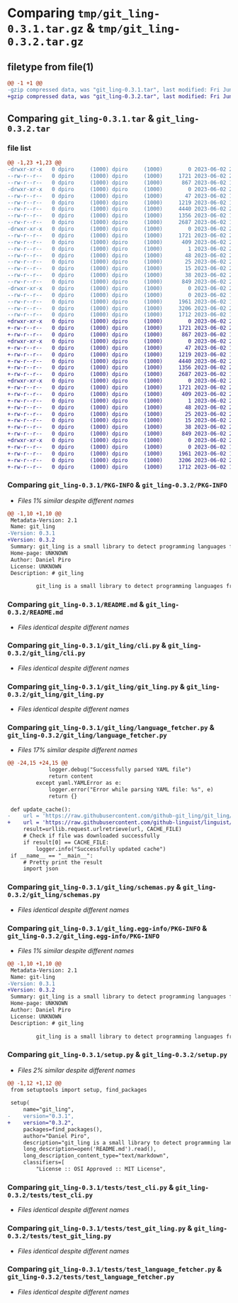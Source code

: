 # Comparing `tmp/git_ling-0.3.1.tar.gz` & `tmp/git_ling-0.3.2.tar.gz`

## filetype from file(1)

```diff
@@ -1 +1 @@
-gzip compressed data, was "git_ling-0.3.1.tar", last modified: Fri Jun  2 20:43:55 2023, max compression
+gzip compressed data, was "git_ling-0.3.2.tar", last modified: Fri Jun  2 20:46:44 2023, max compression
```

## Comparing `git_ling-0.3.1.tar` & `git_ling-0.3.2.tar`

### file list

```diff
@@ -1,23 +1,23 @@
-drwxr-xr-x   0 dpiro     (1000) dpiro     (1000)        0 2023-06-02 20:43:55.082102 git_ling-0.3.1/
--rw-r--r--   0 dpiro     (1000) dpiro     (1000)     1721 2023-06-02 20:43:55.082102 git_ling-0.3.1/PKG-INFO
--rw-r--r--   0 dpiro     (1000) dpiro     (1000)      867 2023-06-02 19:44:15.000000 git_ling-0.3.1/README.md
-drwxr-xr-x   0 dpiro     (1000) dpiro     (1000)        0 2023-06-02 20:43:55.082102 git_ling-0.3.1/git_ling/
--rw-r--r--   0 dpiro     (1000) dpiro     (1000)       47 2023-06-02 19:38:02.000000 git_ling-0.3.1/git_ling/__init__.py
--rw-r--r--   0 dpiro     (1000) dpiro     (1000)     1219 2023-06-02 19:38:11.000000 git_ling-0.3.1/git_ling/cli.py
--rw-r--r--   0 dpiro     (1000) dpiro     (1000)     4440 2023-06-02 20:41:06.000000 git_ling-0.3.1/git_ling/git_ling.py
--rw-r--r--   0 dpiro     (1000) dpiro     (1000)     1356 2023-06-02 19:37:08.000000 git_ling-0.3.1/git_ling/language_fetcher.py
--rw-r--r--   0 dpiro     (1000) dpiro     (1000)     2687 2023-06-02 19:37:08.000000 git_ling-0.3.1/git_ling/schemas.py
-drwxr-xr-x   0 dpiro     (1000) dpiro     (1000)        0 2023-06-02 20:43:55.082102 git_ling-0.3.1/git_ling.egg-info/
--rw-r--r--   0 dpiro     (1000) dpiro     (1000)     1721 2023-06-02 20:43:55.000000 git_ling-0.3.1/git_ling.egg-info/PKG-INFO
--rw-r--r--   0 dpiro     (1000) dpiro     (1000)      409 2023-06-02 20:43:55.000000 git_ling-0.3.1/git_ling.egg-info/SOURCES.txt
--rw-r--r--   0 dpiro     (1000) dpiro     (1000)        1 2023-06-02 20:43:55.000000 git_ling-0.3.1/git_ling.egg-info/dependency_links.txt
--rw-r--r--   0 dpiro     (1000) dpiro     (1000)       48 2023-06-02 20:43:55.000000 git_ling-0.3.1/git_ling.egg-info/entry_points.txt
--rw-r--r--   0 dpiro     (1000) dpiro     (1000)       25 2023-06-02 20:43:55.000000 git_ling-0.3.1/git_ling.egg-info/requires.txt
--rw-r--r--   0 dpiro     (1000) dpiro     (1000)       15 2023-06-02 20:43:55.000000 git_ling-0.3.1/git_ling.egg-info/top_level.txt
--rw-r--r--   0 dpiro     (1000) dpiro     (1000)       38 2023-06-02 20:43:55.082102 git_ling-0.3.1/setup.cfg
--rw-r--r--   0 dpiro     (1000) dpiro     (1000)      849 2023-06-02 20:43:19.000000 git_ling-0.3.1/setup.py
-drwxr-xr-x   0 dpiro     (1000) dpiro     (1000)        0 2023-06-02 20:43:55.082102 git_ling-0.3.1/tests/
--rw-r--r--   0 dpiro     (1000) dpiro     (1000)        0 2023-06-02 16:34:23.000000 git_ling-0.3.1/tests/__init__.py
--rw-r--r--   0 dpiro     (1000) dpiro     (1000)     1961 2023-06-02 19:43:25.000000 git_ling-0.3.1/tests/test_cli.py
--rw-r--r--   0 dpiro     (1000) dpiro     (1000)     3206 2023-06-02 20:42:04.000000 git_ling-0.3.1/tests/test_git_ling.py
--rw-r--r--   0 dpiro     (1000) dpiro     (1000)     1712 2023-06-02 19:37:08.000000 git_ling-0.3.1/tests/test_language_fetcher.py
+drwxr-xr-x   0 dpiro     (1000) dpiro     (1000)        0 2023-06-02 20:46:44.612101 git_ling-0.3.2/
+-rw-r--r--   0 dpiro     (1000) dpiro     (1000)     1721 2023-06-02 20:46:44.612101 git_ling-0.3.2/PKG-INFO
+-rw-r--r--   0 dpiro     (1000) dpiro     (1000)      867 2023-06-02 19:44:15.000000 git_ling-0.3.2/README.md
+drwxr-xr-x   0 dpiro     (1000) dpiro     (1000)        0 2023-06-02 20:46:44.612101 git_ling-0.3.2/git_ling/
+-rw-r--r--   0 dpiro     (1000) dpiro     (1000)       47 2023-06-02 19:38:02.000000 git_ling-0.3.2/git_ling/__init__.py
+-rw-r--r--   0 dpiro     (1000) dpiro     (1000)     1219 2023-06-02 19:38:11.000000 git_ling-0.3.2/git_ling/cli.py
+-rw-r--r--   0 dpiro     (1000) dpiro     (1000)     4440 2023-06-02 20:41:06.000000 git_ling-0.3.2/git_ling/git_ling.py
+-rw-r--r--   0 dpiro     (1000) dpiro     (1000)     1356 2023-06-02 20:45:39.000000 git_ling-0.3.2/git_ling/language_fetcher.py
+-rw-r--r--   0 dpiro     (1000) dpiro     (1000)     2687 2023-06-02 19:37:08.000000 git_ling-0.3.2/git_ling/schemas.py
+drwxr-xr-x   0 dpiro     (1000) dpiro     (1000)        0 2023-06-02 20:46:44.612101 git_ling-0.3.2/git_ling.egg-info/
+-rw-r--r--   0 dpiro     (1000) dpiro     (1000)     1721 2023-06-02 20:46:44.000000 git_ling-0.3.2/git_ling.egg-info/PKG-INFO
+-rw-r--r--   0 dpiro     (1000) dpiro     (1000)      409 2023-06-02 20:46:44.000000 git_ling-0.3.2/git_ling.egg-info/SOURCES.txt
+-rw-r--r--   0 dpiro     (1000) dpiro     (1000)        1 2023-06-02 20:46:44.000000 git_ling-0.3.2/git_ling.egg-info/dependency_links.txt
+-rw-r--r--   0 dpiro     (1000) dpiro     (1000)       48 2023-06-02 20:46:44.000000 git_ling-0.3.2/git_ling.egg-info/entry_points.txt
+-rw-r--r--   0 dpiro     (1000) dpiro     (1000)       25 2023-06-02 20:46:44.000000 git_ling-0.3.2/git_ling.egg-info/requires.txt
+-rw-r--r--   0 dpiro     (1000) dpiro     (1000)       15 2023-06-02 20:46:44.000000 git_ling-0.3.2/git_ling.egg-info/top_level.txt
+-rw-r--r--   0 dpiro     (1000) dpiro     (1000)       38 2023-06-02 20:46:44.612101 git_ling-0.3.2/setup.cfg
+-rw-r--r--   0 dpiro     (1000) dpiro     (1000)      849 2023-06-02 20:46:40.000000 git_ling-0.3.2/setup.py
+drwxr-xr-x   0 dpiro     (1000) dpiro     (1000)        0 2023-06-02 20:46:44.612101 git_ling-0.3.2/tests/
+-rw-r--r--   0 dpiro     (1000) dpiro     (1000)        0 2023-06-02 16:34:23.000000 git_ling-0.3.2/tests/__init__.py
+-rw-r--r--   0 dpiro     (1000) dpiro     (1000)     1961 2023-06-02 19:43:25.000000 git_ling-0.3.2/tests/test_cli.py
+-rw-r--r--   0 dpiro     (1000) dpiro     (1000)     3206 2023-06-02 20:42:04.000000 git_ling-0.3.2/tests/test_git_ling.py
+-rw-r--r--   0 dpiro     (1000) dpiro     (1000)     1712 2023-06-02 19:37:08.000000 git_ling-0.3.2/tests/test_language_fetcher.py
```

### Comparing `git_ling-0.3.1/PKG-INFO` & `git_ling-0.3.2/PKG-INFO`

 * *Files 1% similar despite different names*

```diff
@@ -1,10 +1,10 @@
 Metadata-Version: 2.1
 Name: git_ling
-Version: 0.3.1
+Version: 0.3.2
 Summary: git_ling is a small library to detect programming languages from file names and extensions
 Home-page: UNKNOWN
 Author: Daniel Piro
 License: UNKNOWN
 Description: # git_ling
         
         git_ling is a small library to detect programming languages from file names and extensions.
```

### Comparing `git_ling-0.3.1/README.md` & `git_ling-0.3.2/README.md`

 * *Files identical despite different names*

### Comparing `git_ling-0.3.1/git_ling/cli.py` & `git_ling-0.3.2/git_ling/cli.py`

 * *Files identical despite different names*

### Comparing `git_ling-0.3.1/git_ling/git_ling.py` & `git_ling-0.3.2/git_ling/git_ling.py`

 * *Files identical despite different names*

### Comparing `git_ling-0.3.1/git_ling/language_fetcher.py` & `git_ling-0.3.2/git_ling/language_fetcher.py`

 * *Files 17% similar despite different names*

```diff
@@ -24,15 +24,15 @@
             logger.debug("Successfully parsed YAML file")
             return content
         except yaml.YAMLError as e:
             logger.error("Error while parsing YAML file: %s", e)
             return {}
 
 def update_cache():
-    url = 'https://raw.githubusercontent.com/github-git_ling/git_ling/master/lib/git_ling/languages.yml'
+    url = 'https://raw.githubusercontent.com/github-linguist/linguist/master/lib/linguist/languages.yml'
     result=urllib.request.urlretrieve(url, CACHE_FILE)
     # Check if file was downloaded successfully
     if result[0] == CACHE_FILE:
         logger.info("Successfully updated cache")
 if __name__ == "__main__":
     # Pretty print the result
     import json
```

### Comparing `git_ling-0.3.1/git_ling/schemas.py` & `git_ling-0.3.2/git_ling/schemas.py`

 * *Files identical despite different names*

### Comparing `git_ling-0.3.1/git_ling.egg-info/PKG-INFO` & `git_ling-0.3.2/git_ling.egg-info/PKG-INFO`

 * *Files 1% similar despite different names*

```diff
@@ -1,10 +1,10 @@
 Metadata-Version: 2.1
 Name: git-ling
-Version: 0.3.1
+Version: 0.3.2
 Summary: git_ling is a small library to detect programming languages from file names and extensions
 Home-page: UNKNOWN
 Author: Daniel Piro
 License: UNKNOWN
 Description: # git_ling
         
         git_ling is a small library to detect programming languages from file names and extensions.
```

### Comparing `git_ling-0.3.1/setup.py` & `git_ling-0.3.2/setup.py`

 * *Files 2% similar despite different names*

```diff
@@ -1,12 +1,12 @@
 from setuptools import setup, find_packages
 
 setup(
     name="git_ling",
-    version="0.3.1",
+    version="0.3.2",
     packages=find_packages(),
     author="Daniel Piro",
     description="git_ling is a small library to detect programming languages from file names and extensions",
     long_description=open('README.md').read(),
     long_description_content_type="text/markdown",
     classifiers=[
         "License :: OSI Approved :: MIT License",
```

### Comparing `git_ling-0.3.1/tests/test_cli.py` & `git_ling-0.3.2/tests/test_cli.py`

 * *Files identical despite different names*

### Comparing `git_ling-0.3.1/tests/test_git_ling.py` & `git_ling-0.3.2/tests/test_git_ling.py`

 * *Files identical despite different names*

### Comparing `git_ling-0.3.1/tests/test_language_fetcher.py` & `git_ling-0.3.2/tests/test_language_fetcher.py`

 * *Files identical despite different names*

